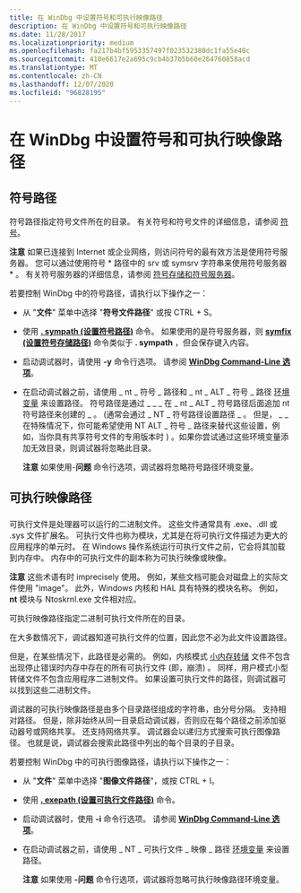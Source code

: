 ```yaml
---
title: 在 WinDbg 中设置符号和可执行映像路径
description: 在 WinDbg 中设置符号和可执行映像路径
ms.date: 11/28/2017
ms.localizationpriority: medium
ms.openlocfilehash: fa217b4bf5953357497f023532380dc1fa55e40c
ms.sourcegitcommit: 418e6617e2a695c9cb4b37b5b60e264760858acd
ms.translationtype: MT
ms.contentlocale: zh-CN
ms.lasthandoff: 12/07/2020
ms.locfileid: "96828195"
---
```

# <a name="setting-symbol-and-executable-image-paths-in-windbg"></a>在 WinDbg 中设置符号和可执行映像路径


## <a name="span-idddk_symbol_path_dbgspanspan-idddk_symbol_path_dbgspansymbol-path"></a><span id="ddk_symbol_path_dbg"></span><span id="DDK_SYMBOL_PATH_DBG"></span>符号路径


符号路径指定符号文件所在的目录。 有关符号和符号文件的详细信息，请参阅 [符号](symbols.md)。

**注意**   如果已连接到 Internet 或企业网络，则访问符号的最有效方法是使用符号服务器。 您可以通过使用符号 \* 路径中的 srv 或 symsrv 字符串来使用符号服务器 \* 。 有关符号服务器的详细信息，请参阅 [符号存储和符号服务器](symbol-stores-and-symbol-servers.md)。

 

若要控制 WinDbg 中的符号路径，请执行以下操作之一：

-   从 "**文件**" 菜单中选择 "**符号文件路径**" 或按 CTRL + S。

-   使用 [**. sympath (设置符号路径)**](-sympath--set-symbol-path-.md) 命令。 如果使用的是符号服务器，则 [**symfix (设置符号存储路径)**](-symfix--set-symbol-store-path-.md) 命令类似于 **. sympath** ，但会保存键入内容。

-   启动调试器时，请使用 **-y** 命令行选项。 请参阅 [**WinDbg Command-Line 选项**](windbg-command-line-options.md)。

-   在启动调试器之前，请使用 \_ nt \_ 符号 \_ 路径和 \_ nt \_ ALT \_ 符号 \_ 路径 [环境变量](environment-variables.md) 来设置路径。 符号路径是通过 \_ \_ \_ 在 \_ nt \_ ALT \_ 符号路径后面追加 nt 符号路径来创建的 \_ 。  (通常会通过 \_ NT \_ 符号路径设置路径 \_ 。 但是， \_ \_ 在特殊情况下，你可能希望使用 NT ALT \_ 符号 \_ 路径来替代这些设置，例如，当你具有共享符号文件的专用版本时 ) 。如果你尝试通过这些环境变量添加无效目录，则调试器将忽略此目录。

    **注意**  如果使用-**问题** 命令行选项，调试器将忽略符号路径环境变量。

     

## <a name="span-idexecutable_image_pathspanspan-idexecutable_image_pathspanspan-idexecutable_image_pathspanexecutable-image-path"></a><span id="Executable_Image_Path"></span><span id="executable_image_path"></span><span id="EXECUTABLE_IMAGE_PATH"></span>可执行映像路径


### <span id="ddk_executable_image_path_dbg"></span><span id="DDK_EXECUTABLE_IMAGE_PATH_DBG"></span>

可执行文件是处理器可以运行的二进制文件。 这些文件通常具有 .exe、.dll 或 .sys 文件扩展名。 可执行文件也称为模块，尤其是在将可执行文件描述为更大的应用程序的单元时。 在 Windows 操作系统运行可执行文件之前，它会将其加载到内存中。 内存中的可执行文件的副本称为可执行映像或映像。

**注意**   这些术语有时 imprecisely 使用。 例如，某些文档可能会对磁盘上的实际文件使用 "image"。 此外，Windows 内核和 HAL 具有特殊的模块名称。 例如， **nt** 模块与 Ntoskrnl.exe 文件相对应。

 

可执行映像路径指定二进制可执行文件所在的目录。

在大多数情况下，调试器知道可执行文件的位置，因此您不必为此文件设置路径。

但是，在某些情况下，此路径是必需的。 例如，内核模式 [小内存转储](small-memory-dump.md) 文件不包含出现停止错误时内存中存在的所有可执行文件 (即，崩溃) 。 同样，用户模式小型转储文件不包含应用程序二进制文件。 如果设置可执行文件的路径，则调试器可以找到这些二进制文件。

调试器的可执行映像路径是由多个目录路径组成的字符串，由分号分隔。 支持相对路径。 但是，除非始终从同一目录启动调试器，否则应在每个路径之前添加驱动器号或网络共享。 还支持网络共享。 调试器会以递归方式搜索可执行图像路径。 也就是说，调试器会搜索此路径中列出的每个目录的子目录。

若要控制 WinDbg 中的可执行图像路径，请执行以下操作之一：

-   从 "**文件**" 菜单中选择 "**图像文件路径**"，或按 CTRL + I。

-   使用 [**. exepath (设置可执行文件路径)**](-exepath--set-executable-path-.md) 命令。

-   启动调试器时，使用 **-i** 命令行选项。 请参阅 [**WinDbg Command-Line 选项**](windbg-command-line-options.md)。

-   在启动调试器之前，请使用 \_ NT \_ 可执行文件 \_ 映像 \_ 路径 [环境变量](environment-variables.md) 来设置路径。

    **注意**  如果使用 **-问题** 命令行选项，调试器将忽略可执行映像路径环境变量。

     

 

 





